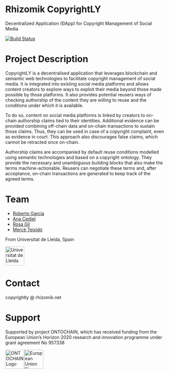 # Rhizomik CopyrightLY

Decentralized Application (ÐApp) for Copyright Management of Social Media

[![Build Status](https://travis-ci.org/rhizomik/copyrightly.svg?branch=master)](https://travis-ci.org/rhizomik/copyrightly)

# Project Description

CopyrightLY is a decentralised application that leverages blockchain and semantic web technologies to facilitate copyright management of social media. It is integrated into existing social media platforms and allows content creators to explore ways to exploit their media beyond those made possible by those platforms. It also provides potential reusers ways of checking authorship of the content they are willing to reuse and the conditions under which it is available.

To do so, content on social media platforms is linked by creators to on-chain authorship claims tied to their identities. Additional evidence can be provided combining off-chain data and on-chain transactions to sustain those claims. Thus, they can be used in case of a copyright complaint, even as evidence in court. This approach also discourages false claims, which cannot be retracted once on-chain.

Authorship claims are accompanied by default reuse conditions modelled using semantic technologies and based on a copyright ontology. They provide the necessary and unambiguous building blocks that also make the terms machine-actionable. Reusers can negotiate these terms and, after acceptance, on-chain transactions are generated to keep track of the agreed terms.

# Team

* [Roberto García](https://rhizomik.net/~roberto)
* [Ana Cediel]()
* [Rosa Gil](https://www.researchgate.net/profile/Rosa-Gil-3)
* [Mercè Teixidó](https://www.researchgate.net/profile/Merce-Teixido)

From Universitat de Lleida, Spain

<a href="https://www.udl.cat" target="_blank"><img src="https://upload.wikimedia.org/wikipedia/commons/thumb/d/d0/Logo_Universitat_de_Lleida.svg/1280px-Logo_Universitat_de_Lleida.svg.png" height="60px" alt="Universitat de Lleida"/></a>

# Contact

copyrightly @ rhizomik.net

# Support

Supported by project ONTOCHAIN, which has received funding from the European Union’s Horizon 2020 research and innovation programme under grant agreement No 957338

<a href="https://ontochain.ngi.eu" target="_blank"><img src="https://ontochain.ngi.eu/sites/default/files/logo-ngi-ontochain-positive.png" height="60px" alt="ONTOCHAIN Logo"/></a><img src="https://ontochain.ngi.eu/sites/default/files/images/EU_flag.png" height="60px" alt="European Union Flag"/>
